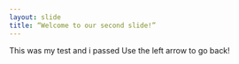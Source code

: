 ```yaml
---
layout: slide
title: “Welcome to our second slide!”
---
```

This was my test and i passed
Use the left arrow to go back!
